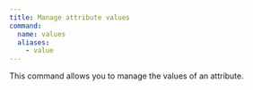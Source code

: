```yaml
---
title: Manage attribute values
command:
  name: values
  aliases:
    - value
---
```


This command allows you to manage the values of an attribute.
